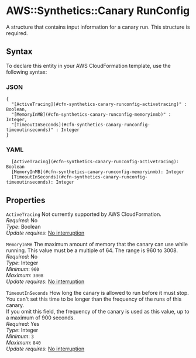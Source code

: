# AWS::Synthetics::Canary RunConfig<a name="aws-properties-synthetics-canary-runconfig"></a>

A structure that contains input information for a canary run\. This structure is required\.

## Syntax<a name="aws-properties-synthetics-canary-runconfig-syntax"></a>

To declare this entity in your AWS CloudFormation template, use the following syntax:

### JSON<a name="aws-properties-synthetics-canary-runconfig-syntax.json"></a>

```
{
  "[ActiveTracing](#cfn-synthetics-canary-runconfig-activetracing)" : Boolean,
  "[MemoryInMB](#cfn-synthetics-canary-runconfig-memoryinmb)" : Integer,
  "[TimeoutInSeconds](#cfn-synthetics-canary-runconfig-timeoutinseconds)" : Integer
}
```

### YAML<a name="aws-properties-synthetics-canary-runconfig-syntax.yaml"></a>

```
  [ActiveTracing](#cfn-synthetics-canary-runconfig-activetracing): Boolean
  [MemoryInMB](#cfn-synthetics-canary-runconfig-memoryinmb): Integer
  [TimeoutInSeconds](#cfn-synthetics-canary-runconfig-timeoutinseconds): Integer
```

## Properties<a name="aws-properties-synthetics-canary-runconfig-properties"></a>

`ActiveTracing`  <a name="cfn-synthetics-canary-runconfig-activetracing"></a>
Not currently supported by AWS CloudFormation\.  
*Required*: No  
*Type*: Boolean  
*Update requires*: [No interruption](https://docs.aws.amazon.com/AWSCloudFormation/latest/UserGuide/using-cfn-updating-stacks-update-behaviors.html#update-no-interrupt)

`MemoryInMB`  <a name="cfn-synthetics-canary-runconfig-memoryinmb"></a>
The maximum amount of memory that the canary can use while running\. This value must be a multiple of 64\. The range is 960 to 3008\.  
*Required*: No  
*Type*: Integer  
*Minimum*: `960`  
*Maximum*: `3008`  
*Update requires*: [No interruption](https://docs.aws.amazon.com/AWSCloudFormation/latest/UserGuide/using-cfn-updating-stacks-update-behaviors.html#update-no-interrupt)

`TimeoutInSeconds`  <a name="cfn-synthetics-canary-runconfig-timeoutinseconds"></a>
How long the canary is allowed to run before it must stop\. You can't set this time to be longer than the frequency of the runs of this canary\.  
If you omit this field, the frequency of the canary is used as this value, up to a maximum of 900 seconds\.  
*Required*: Yes  
*Type*: Integer  
*Minimum*: `3`  
*Maximum*: `840`  
*Update requires*: [No interruption](https://docs.aws.amazon.com/AWSCloudFormation/latest/UserGuide/using-cfn-updating-stacks-update-behaviors.html#update-no-interrupt)